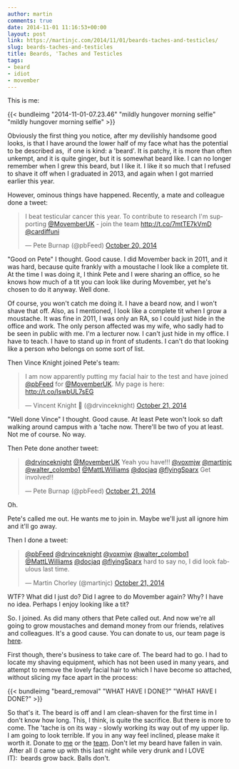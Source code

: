 ```yaml
---
author: martin
comments: true
date: 2014-11-01 11:16:53+00:00
layout: post
link: https://martinjc.com/2014/11/01/beards-taches-and-testicles/
slug: beards-taches-and-testicles
title: Beards, 'Taches and Testicles
tags:
- beard
- idiot
- movember
---
```


<script async src="//platform.twitter.com/widgets.js" charset="utf-8"></script>

This is me:

{{< bundleimg "2014-11-01-07.23.46" "mildly hungover morning selfie" "mildly hungover morning selfie" >}}

Obviously the first thing you notice, after my devilishly handsome good looks, is that I have around the lower half of my face what has the potential to be described as,  if one is kind: a 'beard'. It is patchy, it is more than often unkempt, and it is quite ginger, but it is somewhat beard like. I can no longer remember when I grew this beard, but I like it. I like it so much that I refused to shave it off when I graduated in 2013, and again when I got married earlier this year.

However, ominous things have happened. Recently, a mate and colleague done a tweet:

<blockquote class="twitter-tweet" data-lang="en"><p lang="en" dir="ltr">I beat testicular cancer this year. To contribute to research I&#39;m supporting <a href="https://twitter.com/MovemberUK">@MovemberUK</a> - join the team <a href="http://t.co/7mtTE7kVmD">http://t.co/7mtTE7kVmD</a> <a href="https://twitter.com/cardiffuni">@cardiffuni</a></p>&mdash; Pete Burnap (@pbFeed) <a href="https://twitter.com/pbFeed/status/524291166615789570">October 20, 2014</a></blockquote>

"Good on Pete" I thought. Good cause. I did Movember back in 2011, and it was hard, because quite frankly with a moustache I look like a complete tit. At the time I was doing it, I think Pete and I were sharing an office, so he knows how much of a tit you can look like during Movember, yet he's chosen to do it anyway. Well done.

Of course, you won't catch me doing it. I have a beard now, and I won't shave that off. Also, as I mentioned, I look like a complete tit when I grow a moustache. It was fine in 2011, I was only an RA, so I could just hide in the office and work. The only person affected was my wife, who sadly had to be seen in public with me. I'm a lecturer now. I can't just hide in my office. I have to teach. I have to stand up in front of students. I can't do that looking like a person who belongs on some sort of list.

Then Vince Knight joined Pete's team:

<blockquote class="twitter-tweet" data-lang="en"><p lang="en" dir="ltr">I am now apparently putting my facial hair to the test and have joined <a href="https://twitter.com/pbFeed">@pbFeed</a> for <a href="https://twitter.com/MovemberUK">@MovemberUK</a>. My page is here: <a href="http://t.co/IswbUL7sEG">http://t.co/IswbUL7sEG</a></p>&mdash; Vincent Knight 📎 (@drvinceknight) <a href="https://twitter.com/drvinceknight/status/524532773080805376">October 21, 2014</a></blockquote>

"Well done Vince" I thought. Good cause. At least Pete won't look so daft walking around campus with a 'tache now. There'll be two of you at least. Not me of course. No way.

Then Pete done another tweet:

<blockquote class="twitter-tweet" data-lang="en"><p lang="en" dir="ltr"><a href="https://twitter.com/drvinceknight">@drvinceknight</a> <a href="https://twitter.com/MovemberUK">@MovemberUK</a> Yeah you have!!! <a href="https://twitter.com/voxmjw">@voxmjw</a> <a href="https://twitter.com/martinjc">@martinjc</a> <a href="https://twitter.com/walter_colombo1">@walter_colombo1</a> <a href="https://twitter.com/MattLWilliams">@MattLWilliams</a> <a href="https://twitter.com/docjaq">@docjaq</a> <a href="https://twitter.com/flyingSparx">@flyingSparx</a> Get involved!!</p>&mdash; Pete Burnap (@pbFeed) <a href="https://twitter.com/pbFeed/status/524533385847664640">October 21, 2014</a></blockquote>

Oh.

Pete's called me out. He wants me to join in. Maybe we'll just all ignore him and it'll go away.

Then I done a tweet:

<blockquote class="twitter-tweet" data-lang="en"><p lang="en" dir="ltr"><a href="https://twitter.com/pbFeed">@pbFeed</a> <a href="https://twitter.com/drvinceknight">@drvinceknight</a> <a href="https://twitter.com/voxmjw">@voxmjw</a> <a href="https://twitter.com/walter_colombo1">@walter_colombo1</a> <a href="https://twitter.com/MattLWilliams">@MattLWilliams</a> <a href="https://twitter.com/docjaq">@docjaq</a> <a href="https://twitter.com/flyingSparx">@flyingSparx</a> hard to say no, I did look fabulous last time.</p>&mdash; Martin Chorley (@martinjc) <a href="https://twitter.com/martinjc/status/524538880939544576">October 21, 2014</a></blockquote>

WTF? What did I just do? Did I agree to do Movember again? Why? I have no idea. Perhaps I enjoy looking like a tit?

So. I joined. As did many others that Pete called out. And now we're all going to grow moustaches and demand money from our friends, relatives and colleagues. It's a good cause. You can donate to us, our team page is [here](http://uk.movember.com/team/1637929).

First though, there's business to take care of. The beard had to go. I had to locate my shaving equipment, which has not been used in many years, and attempt to remove the lovely facial hair to which I have become so attached, without slicing my face apart in the process:

{{< bundleimg "beard_removal" "WHAT HAVE I DONE?" "WHAT HAVE I DONE?" >}}

So that's it. The beard is off and I am clean-shaven for the first time in I don't know how long. This, I think, is quite the sacrifice. But there is more to come. The 'tache is on its way - slowly working its way out of my upper lip. I am going to look terrible. If you in any way feel inclined, please make it worth it. Donate to [me](http://mobro.co/martinjc) or the [team](http://moteam.co/cardiff-university). Don't let my beard have fallen in vain.  After all (I came up with this last night while very drunk and I LOVE IT):  beards grow back. Balls don't.
